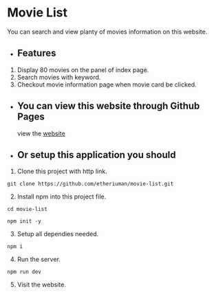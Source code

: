 # Movie List
You can search and view planty of movies information on this website.

- ## Features
1. Display 80 movies on the panel of index page.
2. Search movies with keyword.
3. Checkout movie information page when movie card be clicked.

- ## You can view this website through Github Pages
  view the [website](https://etheriuman.github.io/movie-list/)

- ## Or setup this application you should
1. Clone this project with http link.
```
git clone https://github.com/etheriuman/movie-list.git
```
2. Install npm into this project file.
```
cd movie-list
```
```
npm init -y
```
3. Setup all dependies needed.
```
npm i
```
4. Run the server.
```
npm run dev
```
5. Visit the website.

